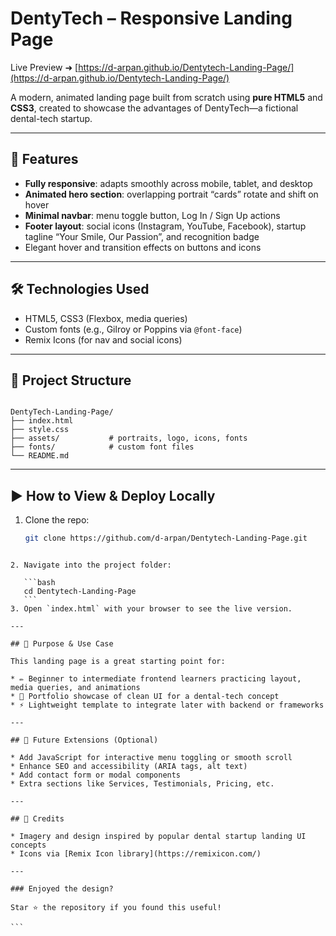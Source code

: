 


# DentyTech – Responsive Landing Page

Live Preview ➜ [https://d-arpan.github.io/Dentytech-Landing-Page/](https://d-arpan.github.io/Dentytech-Landing-Page/)

A modern, animated landing page built from scratch using **pure HTML5** and **CSS3**, created to showcase the advantages of DentyTech—a fictional dental-tech startup.

---

## 🚀 Features

- **Fully responsive**: adapts smoothly across mobile, tablet, and desktop
- **Animated hero section**: overlapping portrait “cards” rotate and shift on hover
- **Minimal navbar**: menu toggle button, Log In / Sign Up actions
- **Footer layout**: social icons (Instagram, YouTube, Facebook), startup tagline “Your Smile, Our Passion”, and recognition badge
- Elegant hover and transition effects on buttons and icons

---

## 🛠 Technologies Used

- HTML5, CSS3 (Flexbox, media queries)
- Custom fonts (e.g., Gilroy or Poppins via `@font-face`)
- Remix Icons (for nav and social icons)

---

## 📁 Project Structure

```

DentyTech-Landing-Page/
├── index.html
├── style.css
├── assets/           # portraits, logo, icons, fonts
├── fonts/            # custom font files
└── README.md

````

---

## ▶️ How to View & Deploy Locally

1. Clone the repo:
   ```bash
   git clone https://github.com/d-arpan/Dentytech-Landing-Page.git
````

2. Navigate into the project folder:

   ```bash
   cd Dentytech-Landing-Page
   ```
3. Open `index.html` with your browser to see the live version.

---

## 🎯 Purpose & Use Case

This landing page is a great starting point for:

* ✏️ Beginner to intermediate frontend learners practicing layout, media queries, and animations
* 💼 Portfolio showcase of clean UI for a dental-tech concept
* ⚡ Lightweight template to integrate later with backend or frameworks

---

## 🔧 Future Extensions (Optional)

* Add JavaScript for interactive menu toggling or smooth scroll
* Enhance SEO and accessibility (ARIA tags, alt text)
* Add contact form or modal components
* Extra sections like Services, Testimonials, Pricing, etc.

---

## 🧾 Credits

* Imagery and design inspired by popular dental startup landing UI concepts
* Icons via [Remix Icon library](https://remixicon.com/)

---

### Enjoyed the design?

Star ⭐️ the repository if you found this useful!

```

